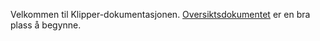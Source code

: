 Velkommen til Klipper-dokumentasjonen. [Oversiktsdokumentet](Overview.md) er en bra plass å begynne.
